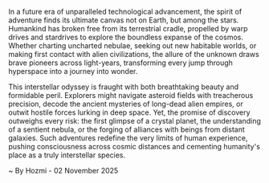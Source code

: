 
In a future era of unparalleled technological advancement, the spirit of adventure finds its ultimate canvas not on Earth, but among the stars. Humankind has broken free from its terrestrial cradle, propelled by warp drives and stardrives to explore the boundless expanse of the cosmos. Whether charting uncharted nebulae, seeking out new habitable worlds, or making first contact with alien civilizations, the allure of the unknown draws brave pioneers across light-years, transforming every jump through hyperspace into a journey into wonder.

This interstellar odyssey is fraught with both breathtaking beauty and formidable peril. Explorers might navigate asteroid fields with treacherous precision, decode the ancient mysteries of long-dead alien empires, or outwit hostile forces lurking in deep space. Yet, the promise of discovery outweighs every risk: the first glimpse of a crystal planet, the understanding of a sentient nebula, or the forging of alliances with beings from distant galaxies. Such adventures redefine the very limits of human experience, pushing consciousness across cosmic distances and cementing humanity's place as a truly interstellar species.

~ By Hozmi - 02 November 2025
